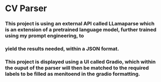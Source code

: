 # CV Parser

### This project is using an external API called LLamaparse which is an extension of a pretrained language model, further trained using my prompt engineering, to 
### yield the results needed, within a JSON format. 

### This project is displayed using a UI called Gradio, which within the ouput of the parser will then be matched to the required labels to be filled as menitoend in the gradio formatting. 
